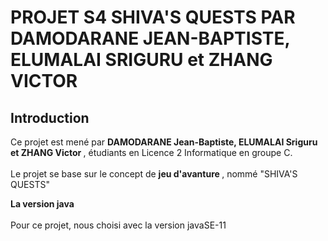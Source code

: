 # PROJET S4 SHIVA'S QUESTS PAR DAMODARANE JEAN-BAPTISTE, ELUMALAI SRIGURU et ZHANG VICTOR

## Introduction
Ce projet est mené par <b> DAMODARANE Jean-Baptiste, ELUMALAI Sriguru et ZHANG Victor </b>, étudiants en Licence 2 Informatique en groupe C.
<br></br>
Le projet se base sur le concept de <b>  jeu d'avanture </b>, nommé "SHIVA'S QUESTS"

**La version java**
<br></br>
Pour ce projet, nous choisi avec la version javaSE-11


